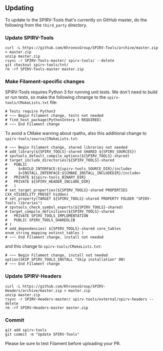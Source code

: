 ## Updating

To update to the SPIRV-Tools that's currently on GitHub master, do the following from the
`third_party` directory.

### Update SPIRV-Tools

```
curl -L https://github.com/KhronosGroup/SPIRV-Tools/archive/master.zip > master.zip
unzip master.zip
rsync -r SPIRV-Tools-master/ spirv-tools/ --delete
git checkout spirv-tools/tnt/
rm -rf SPIRV-Tools-master master.zip
```

### Make Filament-specific changes

SPIRV-Tools requires Python 3 for running unit tests. We don't need to build or run tests, so make
the following chnange to the `spirv-tools/CMakeLists.txt` file:

```
# Tests require Python3
# ~~~ Begin Filament change, tests not needed
# find_host_package(PythonInterp 3 REQUIRED)
# ~~~ End Filament change
```

To avoid a CMake warning about rpaths, also this additional change to `spirv-tools/source/CMakeLists.txt`:

```
# ~~~ Begin Filament change, shared libraries not needed
# add_library(${SPIRV_TOOLS}-shared SHARED ${SPIRV_SOURCES})
# spvtools_default_compile_options(${SPIRV_TOOLS}-shared)
# target_include_directories(${SPIRV_TOOLS}-shared
#   PUBLIC
#     $<BUILD_INTERFACE:${spirv-tools_SOURCE_DIR}/include>
#     $<INSTALL_INTERFACE:${CMAKE_INSTALL_INCLUDEDIR}/include>
#   PRIVATE ${spirv-tools_BINARY_DIR}
#   PRIVATE ${SPIRV_HEADER_INCLUDE_DIR}
#   )
# set_target_properties(${SPIRV_TOOLS}-shared PROPERTIES CXX_VISIBILITY_PRESET hidden)
# set_property(TARGET ${SPIRV_TOOLS}-shared PROPERTY FOLDER "SPIRV-Tools libraries")
# spvtools_check_symbol_exports(${SPIRV_TOOLS}-shared)
# target_compile_definitions(${SPIRV_TOOLS}-shared
#   PRIVATE SPIRV_TOOLS_IMPLEMENTATION
#   PUBLIC SPIRV_TOOLS_SHAREDLIB
# )
# add_dependencies( ${SPIRV_TOOLS}-shared core_tables enum_string_mapping extinst_tables )
# ~~~ End Filament change, install not needed
```

and this change to `spirv-tools/CMakeLists.txt`:

```
# ~~~ Begin Filament change, install not needed
option(SKIP_SPIRV_TOOLS_INSTALL "Skip installation" ON)
# ~~~ End Filament change
```

### Update SPIRV-Headers

```
curl -L https://github.com/KhronosGroup/SPIRV-Headers/archive/master.zip > master.zip
unzip master.zip
rsync -r SPIRV-Headers-master/ spirv-tools/external/spirv-headers --delete
rm -rf SPIRV-Headers-master master.zip
```

### Commit
```
git add spirv-tools
git commit -m "Update SPIRV-Tools"
```

Please be sure to test Filament before uploading your PR.
